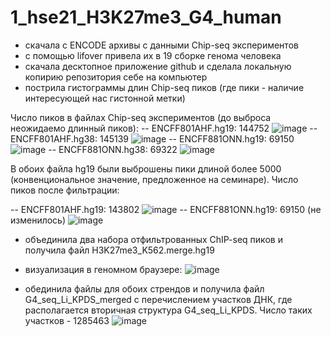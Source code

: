 # 1_hse21_H3K27me3_G4_human
- скачала с ENCODE архивы с данными Chip-seq экспериментов
- с помощью lifover привела их в 19 сборке генома человека
- скачала десктопное приложение github и сделала локальную копирию репозитория себе на компьютер
- пострила гистограммы длин Chip-seq пиков (где пики - наличие интересующей нас гистонной метки)

Число пиков в файлах Chip-seq экспериментов (до выброса неожидаемо длинный пиков):
-- ENCFF801AHF.hg19: 144752
![image](https://user-images.githubusercontent.com/84495736/121469434-261b5d80-c9c5-11eb-89a1-95d50552367f.png)
-- ENCFF801AHF.hg38: 145139
![image](https://user-images.githubusercontent.com/84495736/121469509-4ba86700-c9c5-11eb-8a96-415d5e9f145c.png)
-- ENCFF881ONN.hg19: 69150
![image](https://user-images.githubusercontent.com/84495736/121469567-62e75480-c9c5-11eb-8f7d-af556f0b4a68.png)
-- ENCFF881ONN.hg38: 69322
![image](https://user-images.githubusercontent.com/84495736/121469617-7b576f00-c9c5-11eb-93d6-bb661dbc472d.png)

В обоих файла hg19 были выброшены пики длиной более 5000 (конвенциональное значение, предложенное на семинаре).
Число пиков после фильтрации:

-- ENCFF801AHF.hg19: 143802
![image](https://user-images.githubusercontent.com/84495736/121472568-08042c00-c9ca-11eb-8dc1-64b9a0c5e343.png)
-- ENCFF881ONN.hg19: 69150 (не изменилось)
![image](https://user-images.githubusercontent.com/84495736/121472640-20744680-c9ca-11eb-941a-8e4f43731203.png)


- объединила два набора отфильтрованных ChIP-seq пиков и получила файл H3K27me3_K562.merge.hg19
- визуализация в геномном браузере:
![image](https://user-images.githubusercontent.com/84495736/121482742-16f0db80-c9d6-11eb-8e75-2acde6540f6e.png)

- обединила файлы для обоих стрендов и получила файл G4_seq_Li_KPDS_merged с перечислением участков ДНК, где располагается вторичная структура G4_seq_Li_KPDS. Число таких участков - 1285463
![image](https://user-images.githubusercontent.com/84495736/121494709-a64fbc00-c9e1-11eb-86ea-7b879b88be92.png)
